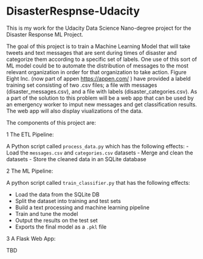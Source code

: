 # DisasterRespnse-Udacity
This is my work for the Udacity Data Science Nano-degree project for the Disaster Response ML Project.

The goal of this project is to train a Machine Learning Model that will take tweets and text messages that are sent during times of disaster and categorize them according to a specific set of labels.  One use of this sort of ML model could be to automate the distribution of messages to the most relevant organization in order for that organization to take action.  Figure Eight Inc.  (now part of appen  https://appen.com/ ) have provided a labeld training set consisting of two .csv files; a file with messages (disaster_messages.csv), and a file with labels (disaster_categories.csv).  As a part of the solution to this problem will be a web app that can be used by an emergency worker to imput new messages and get classification results.  The web app will also display viualizations of the data.  

The components of this project are:

 1 The ETL Pipeline:
 
   A Python script called `process_data.py` which has the following effects:
    - Load the `messages.csv` and `categories.csv` datasets
    - Merge and clean the datasets
    - Store the cleaned data in an SQLite database
    
 2 The ML Pipeline:
 
  A python script called `train_classifier.py` that has the following effects:
   - Load the data from the SQLite DB
   - Split the dataset into training and test sets
   - Build a text processing and machine learning pipeline
   - Train and tune the model
   - Output the results on the test set
   - Exports the final model as a `.pkl` file
 
 3 A Flask Web App:
 
 TBD
